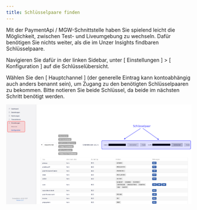 ```yaml
---
title: Schlüsselpaare finden
---
```


Mit der PaymentApi / MGW-Schnittstelle haben Sie spielend leicht die Möglichkeit, zwischen Test- und Liveumgebung zu wechseln. Dafür benötigen Sie nichts weiter, als die im Unzer Insights findbaren Schlüsselpaare.

Navigieren Sie dafür in der linken Sidebar, unter [ Einstellungen ] > [ Konfiguration ] auf die Schlüsselübersicht.

Wählen Sie den [ Hauptchannel ] (der generelle Eintrag kann kontoabhängig auch anders benannt sein), um Zugang zu den benötigten Schlüsselpaaren zu bekommen. Bitte notieren Sie beide Schlüssel, da beide im nächsten Schritt benötigt werden.

![Unzer Insights Schlüsselpaare](../../../img/unzer_insights_keypairs_visible.png)